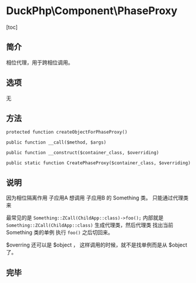 # DuckPhp\Component\PhaseProxy
[toc]
## 简介

相位代理，用于跨相位调用。

## 选项

无

## 方法

    protected function createObjectForPhaseProxy()

    public function __call($method, $args)

    public function __construct($container_class, $overriding)

    public static function CreatePhaseProxy($container_class, $overriding)

## 说明

因为相位隔离作用
子应用A 想调用 子应用B 的 Something 类。 只能通过代理类来

最常见的是 `Something::ZCall(ChildApp::class)->foo();`
内部就是`Something::ZCall(ChildApp::class)` 生成代理类，然后代理类 找出当前 Something 类的单例 执行 `foo()` 之后切回来。

$overring 还可以是 $object ，  这样调用的时候，就不是找单例而是从 $object 了。

## 完毕
